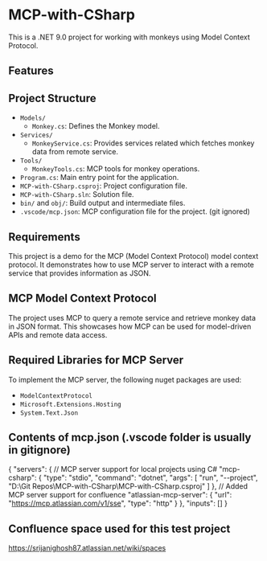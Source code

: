 # MCP-with-CSharp

This is a .NET 9.0 project for working with monkeys using Model Context Protocol.

## Features

## Project Structure
- `Models/`
	- `Monkey.cs`: Defines the Monkey model.
- `Services/`
	- `MonkeyService.cs`: Provides services related which fetches monkey data from remote service.
- `Tools/`
	- `MonkeyTools.cs`: MCP tools for monkey operations.
- `Program.cs`: Main entry point for the application.
- `MCP-with-CSharp.csproj`: Project configuration file.
- `MCP-with-CSharp.sln`: Solution file.
- `bin/` and `obj/`: Build output and intermediate files.
 - `.vscode/mcp.json`: MCP configuration file for the project. (git ignored)

## Requirements

This project is a demo for the MCP (Model Context Protocol) model context protocol. It demonstrates how to use MCP server to interact with a remote service that provides information as JSON.

## MCP Model Context Protocol
The project uses MCP to query a remote service and retrieve monkey data in JSON format. This showcases how MCP can be used for model-driven APIs and remote data access.

## Required Libraries for MCP Server
To implement the MCP server, the following nuget packages are used:
- `ModelContextProtocol`
- `Microsoft.Extensions.Hosting`
- `System.Text.Json`

## Contents of mcp.json (.vscode folder is usually in gitignore)
{
	"servers": {
		// MCP server support for local projects using C#
		"mcp-csharp": {
			"type": "stdio",
			"command": "dotnet",
			"args": [
                "run",
                "--project",
                "D:\\Git Repos\\MCP-with-CSharp\\MCP-with-CSharp.csproj"
            ]
		},
		// Added MCP server support for confluence
		"atlassian-mcp-server": {
			"url": "https://mcp.atlassian.com/v1/sse",
			"type": "http"
    	}
	},
	  "inputs": []
}

## Confluence space used for this test project
https://srijanighosh87.atlassian.net/wiki/spaces

